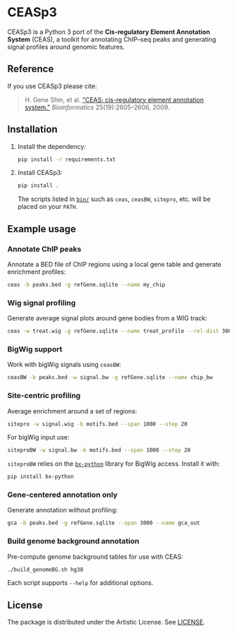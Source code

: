 # CEASp3

CEASp3 is a Python 3 port of the **Cis-regulatory Element Annotation System** (CEAS), a toolkit for annotating ChIP–seq peaks and generating signal profiles around genomic features.

## Reference

If you use CEASp3 please cite:

> H. Gene Shin, et al. ["CEAS: cis-regulatory element annotation system."](https://academic.oup.com/bioinformatics/article/25/19/2605/182052) *Bioinformatics* 25(19):2605–2606, 2009.

## Installation

1. Install the dependency:

   ```bash
   pip install -r requirements.txt
   ```

2. Install CEASp3:

   ```bash
   pip install .
   ```

   The scripts listed in [`bin/`](bin) such as `ceas`, `ceasBW`, `sitepro`, etc. will be placed on your `PATH`.

## Example usage

### Annotate ChIP peaks

Annotate a BED file of ChIP regions using a local gene table and generate enrichment profiles:

```bash
ceas -b peaks.bed -g refGene.sqlite --name my_chip
```

### Wig signal profiling

Generate average signal plots around gene bodies from a WIG track:

```bash
ceas -w treat.wig -g refGene.sqlite --name treat_profile --rel-dist 3000 --pf-res 50
```

### BigWig support

Work with bigWig signals using `ceasBW`:

```bash
ceasBW -b peaks.bed -w signal.bw -g refGene.sqlite --name chip_bw
```

### Site-centric profiling

Average enrichment around a set of regions:

```bash
sitepro -w signal.wig -b motifs.bed --span 1000 --step 20
```

For bigWig input use:

```bash
siteproBW -w signal.bw -b motifs.bed --span 1000 --step 20
```

`siteproBW` relies on the [`bx-python`](https://github.com/bxlab/bx-python)
library for BigWig access. Install it with:

```bash
pip install bx-python
```

### Gene-centered annotation only

Generate annotation without profiling:

```bash
gca -b peaks.bed -g refGene.sqlite --span 3000 --name gca_out
```

### Build genome background annotation

Pre-compute genome background tables for use with CEAS:

```bash
./build_genomeBG.sh hg38
```

Each script supports `--help` for additional options.

## License

The package is distributed under the Artistic License. See [LICENSE](LICENSE).

